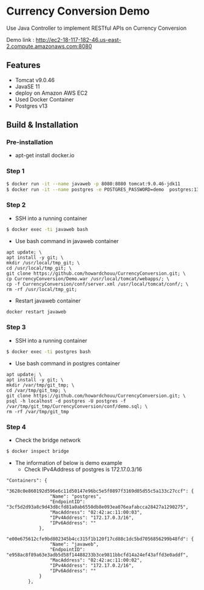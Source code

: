 # Currency Conversion Demo

Use Java Controller to implement RESTful APIs on Currency Conversion

Demo link : http://ec2-18-117-182-46.us-east-2.compute.amazonaws.com:8080

## Features
* Tomcat v9.0.46
* JavaSE 11
* deploy on Amazon AWS EC2
* Used Docker Container
* Postgres v13

## Build & Installation

### Pre-installation
* apt-get install docker.io

### Step 1

```bash
$ docker run -it --name javaweb -p 8080:8080 tomcat:9.0.46-jdk11
$ docker run -it --name postgres -e POSTGRES_PASSWORD=demo  postgres:13
```

### Step 2

* SSH into a running container
```bash
$ docker exec -ti javaweb bash
```
* Use bash command in javaweb container
```bash=
apt update; \
apt install -y git; \
mkdir /usr/local/tmp_git; \
cd /usr/local/tmp_git; \
git clone https://github.com/howardchouu/CurrencyConversion.git; \
cp CurrencyConversion/Demo.war /usr/local/tomcat/webapps/; \
cp -f CurrencyConversion/conf/server.xml /usr/local/tomcat/conf/; \
rm -rf /usr/local/tmp_git;
```
* Restart javaweb container
```bash
docker restart javaweb
```

### Step 3
* SSH into a running container
```bash
$ docker exec -ti postgres bash
```
* Use bash command in postgres container
```bash=
apt update; \
apt install -y git; \
mkdir /var/tmp/git_tmp; \
cd /var/tmp/git_tmp; \
git clone https://github.com/howardchouu/CurrencyConversion.git; \
psql -h localhost -d postgres -U postgres -f /var/tmp/git_tmp/CurrencyConversion/conf/demo.sql; \
rm -rf /var/tmp/git_tmp
```

### Step 4

* Check the bridge network
```bash
$ docker inspect bridge
```
* The information of below is demo example
    * Check IPv4Address of postgres is 172.17.0.3/16
```
"Containers": {
            "3628c0e860192d596e6c11d50147e96bc5e5f0897f3169d05d55c5a133c27ccf": {
                "Name": "postgres",
                "EndpointID": "3cf5d2d93a8c9d43d8cfd81a0ab6550db8e093ea076eafabcca28427a1290275",
                "MacAddress": "02:42:ac:11:00:03",
                "IPv4Address": "172.17.0.3/16",
                "IPv6Address": ""
            },
            "e00e675612cfe9bd802345b4cc315f1b120f17cd88c1dc5bd7056856299b48fd": {
                "Name": "javaweb",
                "EndpointID": "e958ac8f89a63e3adb5d58f14488233b3ce9811bbcfd14a24ef43affd3e0addf",
                "MacAddress": "02:42:ac:11:00:02",
                "IPv4Address": "172.17.0.2/16",
                "IPv6Address": ""
            }
        },
```